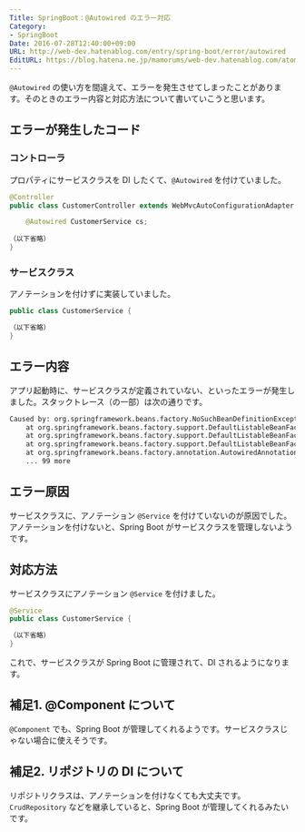 ```yaml
---
Title: SpringBoot：@Autowired のエラー対応
Category:
- SpringBoot
Date: 2016-07-28T12:40:00+09:00
URL: http://web-dev.hatenablog.com/entry/spring-boot/error/autowired
EditURL: https://blog.hatena.ne.jp/mamorums/web-dev.hatenablog.com/atom/entry/10328749687178774603
---
```


`@Autowired` の使い方を間違えて、エラーを発生させてしまったことがあります。そのときのエラー内容と対応方法について書いていこうと思います。


## エラーが発生したコード
### コントローラ
プロパティにサービスクラスを DI したくて、`@Autowired` を付けていました。

```java
@Controller
public class CustomerController extends WebMvcAutoConfigurationAdapter {

    @Autowired CustomerService cs;
    
（以下省略）
}
```

### サービスクラス
アノテーションを付けずに実装していました。

```java
public class CustomerService {

（以下省略）
}
```

## エラー内容
アプリ起動時に、サービスクラスが定義されていない、といったエラーが発生しました。スタックトレース（の一部）は次の通りです。

```txt
Caused by: org.springframework.beans.factory.NoSuchBeanDefinitionException: No qualifying bean of type [hello.service.CustomerService] found for dependency: expected at least 1 bean which qualifies as autowire candidate for this dependency. Dependency annotations: {@org.springframework.beans.factory.annotation.Autowired(required=true)}
	at org.springframework.beans.factory.support.DefaultListableBeanFactory.raiseNoSuchBeanDefinitionException(DefaultListableBeanFactory.java:1301)
	at org.springframework.beans.factory.support.DefaultListableBeanFactory.doResolveDependency(DefaultListableBeanFactory.java:1047)
	at org.springframework.beans.factory.support.DefaultListableBeanFactory.resolveDependency(DefaultListableBeanFactory.java:942)
	at org.springframework.beans.factory.annotation.AutowiredAnnotationBeanPostProcessor$AutowiredFieldElement.inject(AutowiredAnnotationBeanPostProcessor.java:533)
	... 99 more	
```


## エラー原因
サービスクラスに、アノテーション `@Service` を付けていないのが原因でした。アノテーションを付けないと、Spring Boot がサービスクラスを管理しないようです。


## 対応方法
サービスクラスにアノテーション `@Service` を付けました。

```java
@Service
public class CustomerService {

（以下省略）
}
```

これで、サービスクラスが Spring Boot に管理されて、DI されるようになります。


## 補足1. @Component について
`@Component` でも、Spring Boot が管理してくれるようです。サービスクラスじゃない場合に使えそうです。


## 補足2. リポジトリの DI について
リポジトリクラスは、アノテーションを付けなくても大丈夫です。`CrudRepository` などを継承していると、Spring Boot が管理してくれるみたいです。
